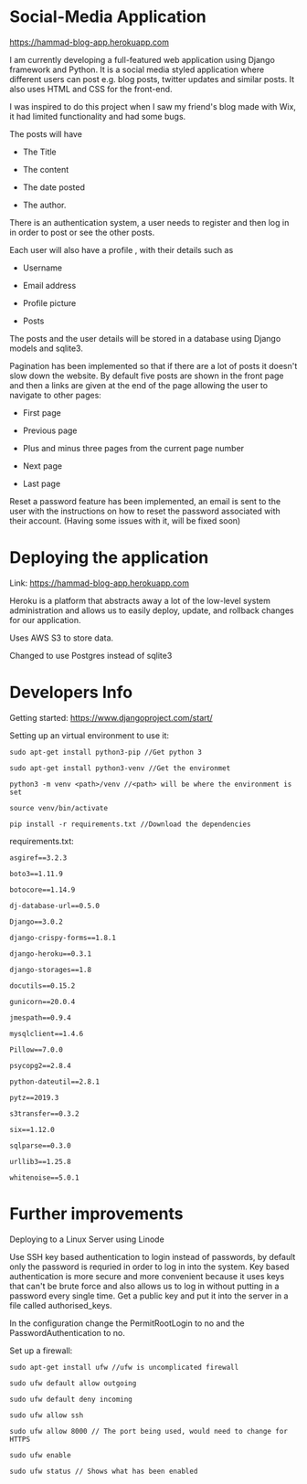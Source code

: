 # Social-Media Application
https://hammad-blog-app.herokuapp.com

I am currently developing a full-featured web application using Django framework and Python. It is a social media styled application where different users can post e.g. blog posts, twitter updates and similar posts. It also uses HTML and CSS for the front-end.

I was inspired to do this project when I saw my friend's blog made with Wix, it had limited functionality and had some bugs.

The posts will have

* The Title

* The content

* The date posted

* The author.

There  is an authentication system, a user needs to register and then log in in order to post or see the other posts.

Each user will also have a profile , with their details such as

* Username

* Email address

* Profile picture

* Posts

The posts and the user details will be stored in a database using Django models and sqlite3.

Pagination has been implemented so that if there are a lot of posts it
doesn't slow down the website. By default five posts are shown in the front
page and then a links are given at the end of the page allowing the user to
navigate to other pages:

* First page

* Previous page

* Plus and minus three pages from the current page number

* Next page

* Last page

Reset a password feature has been implemented, an email is sent to the user with the instructions on how to reset the password associated with their account. (Having some issues with it, will be fixed soon)

# Deploying the application
Link: https://hammad-blog-app.herokuapp.com

Heroku is a platform that abstracts away a lot of the low-level system administration and allows us to easily deploy, update, and rollback changes for our application.

Uses AWS S3 to store data.

Changed to use Postgres instead of sqlite3


# Developers Info

Getting started: https://www.djangoproject.com/start/

Setting up an virtual environment to use it:

    sudo apt-get install python3-pip //Get python 3

    sudo apt-get install python3-venv //Get the environmet

    python3 -m venv <path>/venv //<path> will be where the environment is set

    source venv/bin/activate

    pip install -r requirements.txt //Download the dependencies


requirements.txt:

    asgiref==3.2.3

    boto3==1.11.9

    botocore==1.14.9

    dj-database-url==0.5.0

    Django==3.0.2

    django-crispy-forms==1.8.1

    django-heroku==0.3.1

    django-storages==1.8

    docutils==0.15.2

    gunicorn==20.0.4

    jmespath==0.9.4

    mysqlclient==1.4.6

    Pillow==7.0.0

    psycopg2==2.8.4

    python-dateutil==2.8.1

    pytz==2019.3

    s3transfer==0.3.2

    six==1.12.0

    sqlparse==0.3.0

    urllib3==1.25.8

    whitenoise==5.0.1


# Further improvements

Deploying to a Linux Server using Linode

Use SSH key based authentication to login instead of passwords, by default only the password is requried in order to log in into the system. Key based authentication is more secure and more convenient because it uses keys that can't be brute force and also allows us to log in without putting in a password every single time. Get a public key and put it into the server in a file called authorised_keys.

In the configuration change the PermitRootLogin to no and the PasswordAuthentication to no.

Set up a firewall:

    sudo apt-get install ufw //ufw is uncomplicated firewall

    sudo ufw default allow outgoing

    sudo ufw default deny incoming

    sudo ufw allow ssh

    sudo ufw allow 8000 // The port being used, would need to change for HTTPS

    sudo ufw enable

    sudo ufw status // Shows what has been enabled
